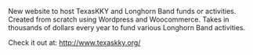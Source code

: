 New website to host TexasKKY and Longhorn Band funds or activities.  Created from scratch using Wordpress and Woocommerce.  Takes in thousands of dollars every year to fund various Longhorn Band activities.


Check it out at: http://www.texaskky.org/
